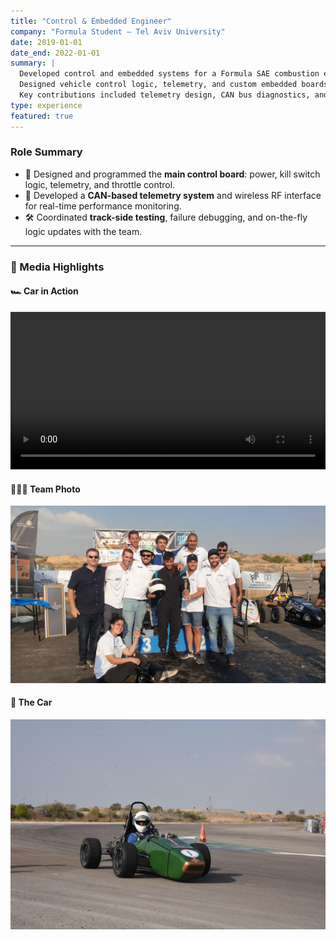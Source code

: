 ```yaml
---
title: "Control & Embedded Engineer"
company: "Formula Student – Tel Aviv University"
date: 2019-01-01
date_end: 2022-01-01
summary: |
  Developed control and embedded systems for a Formula SAE combustion engine race car.  
  Designed vehicle control logic, telemetry, and custom embedded boards.  
  Key contributions included telemetry design, CAN bus diagnostics, and driver control mapping.
type: experience
featured: true
---
```


### Role Summary

- 🧠 Designed and programmed the **main control board**: power, kill switch logic, telemetry, and throttle control.
- 📡 Developed a **CAN-based telemetry system** and wireless RF interface for real-time performance monitoring.
- 🛠️ Coordinated **track-side testing**, failure debugging, and on-the-fly logic updates with the team.

---

### 📸 Media Highlights

#### 🏎️ Car in Action

<video controls width="100%">
  <source src="car_action.mp4" type="video/mp4">
  Your browser does not support the video tag.
</video>

#### 🧑‍🤝‍🧑 Team Photo

![Our Team](team_photo.jpg)

#### 🚗 The Car

![Car Photo](car_photo.jpg)